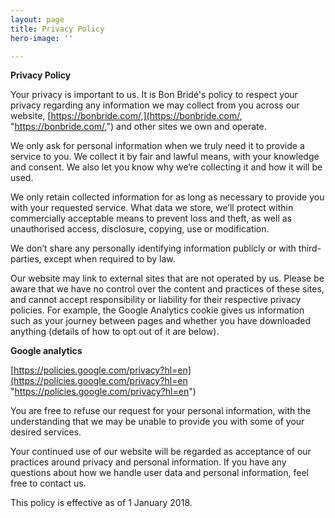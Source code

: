 ```yaml
---
layout: page
title: Privacy Policy
hero-image: ''

---
```


**Privacy Policy**

Your privacy is important to us. It is Bon Bridé's policy to respect your privacy regarding any information we may collect from you across our website, [https://bonbride.com/,](https://bonbride.com/, "https://bonbride.com/,") and other sites we own and operate.

We only ask for personal information when we truly need it to provide a service to you. We collect it by fair and lawful means, with your knowledge and consent. We also let you know why we’re collecting it and how it will be used.

We only retain collected information for as long as necessary to provide you with your requested service. What data we store, we’ll protect within commercially acceptable means to prevent loss and theft, as well as unauthorised access, disclosure, copying, use or modification.

We don’t share any personally identifying information publicly or with third-parties, except when required to by law.

Our website may link to external sites that are not operated by us. Please be aware that we have no control over the content and practices of these sites, and cannot accept responsibility or liability for their respective privacy policies. For example, the Google Analytics cookie gives us information such as your journey between pages and whether you have downloaded anything (details of how to opt out of it are below).

**Google analytics**

[https://policies.google.com/privacy?hl=en](https://policies.google.com/privacy?hl=en "https://policies.google.com/privacy?hl=en")

You are free to refuse our request for your personal information, with the understanding that we may be unable to provide you with some of your desired services.

Your continued use of our website will be regarded as acceptance of our practices around privacy and personal information. If you have any questions about how we handle user data and personal information, feel free to contact us.

This policy is effective as of 1 January 2018.